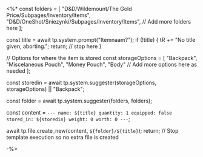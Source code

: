 <%*
const folders = [
  "D&D/Wildemount/The Gold Price/Subpages/Inventory/Items",
  "D&D/OneShot/Sniezynki/Subpages/Inventory/Items",
  // Add more folders here
];

const title = await tp.system.prompt("Itemnaam?");
if (!title) {
  tR += "No title given, aborting.";
  return; // stop here
}

// Options for where the item is stored
const storageOptions = [
  "Backpack",
  "Miscelaneous Pouch",
  "Money Pouch",
  "Body"
  // Add more options here as needed
];

const storedin = await tp.system.suggester(storageOptions, storageOptions) || "Backpack";

const folder =  await tp.system.suggester(folders, folders);

const content = `---
name: ${title}
quantity: 1
equipped: false
stored_in: ${storedin}
weight: 0
worth: 0
---`;

await tp.file.create_new(content, `${folder}/${title}`);
return;  // Stop template execution so no extra file is created

-%>
